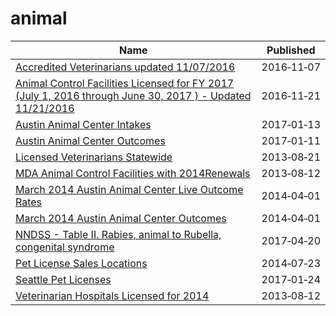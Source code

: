 # animal

Name | Published
---- | ---------
[Accredited Veterinarians updated 11/07/2016](../datasets/4zej-knfm.md) | 2016&#x2011;11&#x2011;07
[Animal Control Facilities Licensed for FY 2017 (July 1, 2016 through June 30, 2017 ) - Updated 11/21/2016](../datasets/7ntz-mz5d.md) | 2016&#x2011;11&#x2011;21
[Austin Animal Center Intakes](../datasets/wter-evkm.md) | 2017&#x2011;01&#x2011;13
[Austin Animal Center Outcomes](../datasets/9t4d-g238.md) | 2017&#x2011;01&#x2011;11
[Licensed Veterinarians Statewide](../datasets/57p3-3mwi.md) | 2013&#x2011;08&#x2011;21
[MDA Animal Control Facilities with 2014Renewals](../datasets/i5tt-hvfv.md) | 2013&#x2011;08&#x2011;12
[March 2014 Austin Animal Center Live Outcome Rates](../datasets/7kz2-qyez.md) | 2014&#x2011;04&#x2011;01
[March 2014 Austin Animal Center Outcomes](../datasets/krsq-4num.md) | 2014&#x2011;04&#x2011;01
[NNDSS - Table II. Rabies, animal to Rubella, congenital syndrome](../datasets/scxv-4u4u.md) | 2017&#x2011;04&#x2011;20
[Pet License Sales Locations](../datasets/mwyh-gr8i.md) | 2014&#x2011;07&#x2011;23
[Seattle Pet Licenses](../datasets/jguv-t9rb.md) | 2017&#x2011;01&#x2011;24
[Veterinarian Hospitals Licensed for 2014](../datasets/cnpw-2a6b.md) | 2013&#x2011;08&#x2011;12

